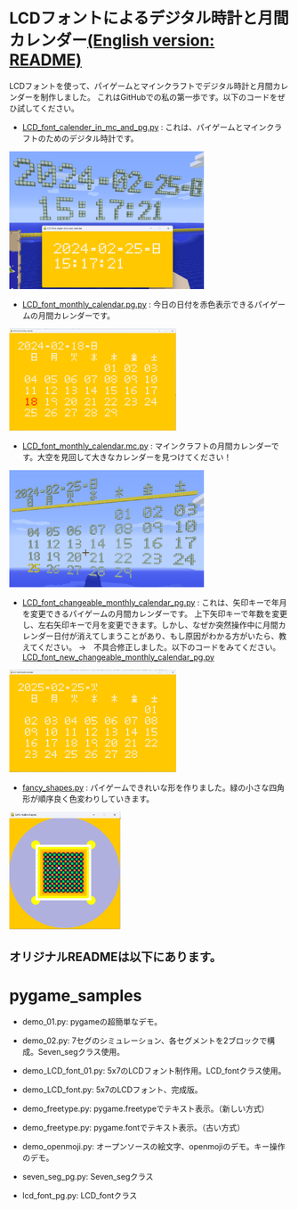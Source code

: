 # LCDフォントによるデジタル時計と月間カレンダー[**(English version: README)**](./README.md)

LCDフォントを使って、パイゲームとマインクラフトでデジタル時計と月間カレンダーを制作しました。
これはGitHubでの私の第一歩です。以下のコードをぜひ試してください。

 - [LCD_font_calender_in_mc_and_pg.py](./LCD_font_calendar_in_mc_and_pg.py) : これは、パイゲームとマインクラフトのためのデジタル時計です。

  [<img src="./images/LCD_font_calendar_in_mc_and_pg_py.png" width="350">](./LCD_font_monthly_calendar_in_mc_and_pg.py.png)

 - [LCD_font_monthly_calendar.pg.py](./LCD_font_monthly_calendar.pg.py) : 今日の日付を赤色表示できるパイゲームの月間カレンダーです。

  [<img src="./images/LCD_font_monthly_calendar.pg.py.png" width="300">](./LCD_font_monthly_calendar.pg.py.png)

 - [LCD_font_monthly_calendar.mc.py](./LCD_font_monthly_calendar.mc.py) : マインクラフトの月間カレンダーです。大空を見回して大きなカレンダーを見つけてください！

  [<img src="./images/LCD_font_monthly_calendar.mc.py.png" width="350">](./LCD_font_monthly_calendar.mc.py.png)

 - [LCD_font_changeable_monthly_calendar_pg.py](./LCD_font_changeable_monthly_calendar_pg.py) : これは、矢印キーで年月を変更できるパイゲームの月間カレンダーです。
 上下矢印キーで年数を変更し、左右矢印キーで月を変更できます。しかし、なぜか突然操作中に月間カレンダー日付が消えてしまうことがあり、もし原因がわかる方がいたら、教えてください。
  →　不具合修正しました。以下のコードをみてください。
    [LCD_font_new_changeable_monthly_calendar_pg.py](./LCD_font_new_changeable_monthly_calendar_pg.py)

  [<img src="./images/LCD_font_changeable_monthly_calendar_pg.py.png" width="300">](./LCD_font_changeable_monthly_calendar_pg.py.png)

 - [fancy_shapes.py](./fancy_shapes.py) : パイゲームできれいな形を作りました。緑の小さな四角形が順序良く色変わりしていきます。

  [<img src="./images/fancy_shapes.pg.png" width="200">](./fancy_shapes.pg.png)


## オリジナルREADMEは以下にあります。
# pygame_samples

 - demo_01.py: pygameの超簡単なデモ。
 - demo_02.py: 7セグのシミュレーション、各セグメントを2ブロックで構成。Seven_segクラス使用。
 - demo_LCD_font_01.py: 5x7のLCDフォント制作用。LCD_fontクラス使用。
 - demo_LCD_font.py: 5x7のLCDフォント、完成版。

 - demo_freetype.py: pygame.freetypeでテキスト表示。（新しい方式）
 - demo_freetype.py: pygame.fontでテキスト表示。（古い方式）
 - demo_openmoji.py: オープンソースの絵文字、openmojiのデモ。キー操作のデモ。
 - seven_seg_pg.py: Seven_segクラス
 - lcd_font_pg.py: LCD_fontクラス